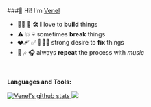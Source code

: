 
###👋  Hi! I'm [Venel](https://www.linkedin.com/in/venelrene/)
- 👷🏿 🧱‍ 🛠️ I love to **build** things
- ⚠️️ 💥 💀 sometimes **break** things
- ❤️‍🩹 ✅ 👨🏾‍🔧 strong desire to **fix** things
- 🔂 🎶 🎧 always **repeat** the process with _music_

<br>

**Languages and Tools:**  

<a href='https://github.com/venelrene'>
    <img vertical-align='center' src='https://github-readme-stats.vercel.app/api?username=venelrene&hide=contribs&count_private=true&show_icons=true&theme=dark&hide_border=true' alt="Venel's github stats"/>
</a>

<a href='https://github.com/venelrene'>
    <img vertical-align='center' src='https://github-readme-stats.vercel.app/api/top-langs?username=venelrene&theme=dark&hide_langs_below=1&layout=compact&hide_border=true' />
</a> 
